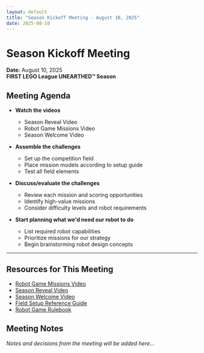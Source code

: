 ```yaml
---
layout: default
title: "Season Kickoff Meeting - August 10, 2025"
date: 2025-08-10
---
```


# Season Kickoff Meeting
**Date:** August 10, 2025  
**FIRST LEGO League UNEARTHED™ Season**

## Meeting Agenda

- **Watch the videos**
  - Season Reveal Video
  - Robot Game Missions Video
  - Season Welcome Video

- **Assemble the challenges**
  - Set up the competition field
  - Place mission models according to setup guide
  - Test all field elements

- **Discuss/evaluate the challenges**
  - Review each mission and scoring opportunities
  - Identify high-value missions
  - Consider difficulty levels and robot requirements

- **Start planning what we'd need our robot to do**
  - List required robot capabilities
  - Prioritize missions for our strategy
  - Begin brainstorming robot design concepts

---

## Resources for This Meeting

- [Robot Game Missions Video](https://youtu.be/ErDj8myI_Tg)
- [Season Reveal Video](https://youtu.be/exWkcUBS0j8?si=iBuccvzflOIHoSUw)
- [Season Welcome Video](https://youtu.be/PlJ51XUoP-Q)
- [Field Setup Reference Guide](https://firstinspires.blob.core.windows.net/fll/challenge/2025-26/fll-challenge-unearthed-field-setup-reference-guide.pdf)
- [Robot Game Rulebook](https://firstinspires.blob.core.windows.net/fll/challenge/2025-26/fll-challenge-unearthed-rgr.pdf)

## Meeting Notes

*Notes and decisions from the meeting will be added here...*